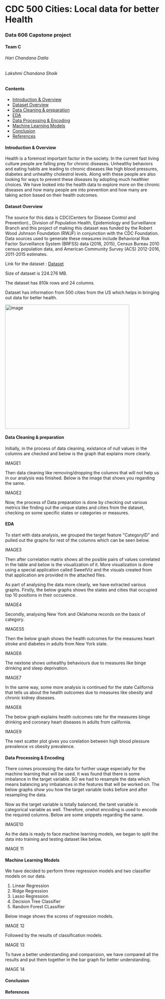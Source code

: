 # **CDC 500 Cities: Local data for better Health**
### Data 606 Capstone project
#### Team C
###### Hari Chandana Datla
###### Lakshmi Chandana Shaik
#### **Contents**
* [Introduction & Overview](#introduction--overview)
* [Dataset Overview](#dataset-overview)
* [Data Cleaning & preparation](#data-cleaning--preparation)
* [EDA](#eda)
* [Data Processing & Encoding](#data-processing--encoding)
* [Machine Learning Models](#machine-learning-models)
* [Conclusion](#conclusion)
* [References](#references)

#### **Introduction & Overview**
Health is a foremost important factor in the society. In the current fast living culture people are falling prey for chronic diseases. Unhealthy behaviors and eating habits are leading to chronic diseases like high blood pressures, diabetes and unhealthy cholestrol levels. Along with these people are also looking for ways to prevent these diseases by adopting much healthier choices. We have looked into the health data to explore more on the chronic diseases and how many people are into prevention and how many are taking action based on their health outcomes.

#### **Dataset Overview**
The source for this data is CDC(Centers for Disease Control and Prevention)., Division of Population Health, Epidemiology and Surveillance Branch and this project of making this dataset was funded by the Robert Wood Johnson Foundation (RWJF) in conjunction with the CDC Foundation. Data sources used to generate these measures include Behavioral Risk Factor Surveillance System (BRFSS) data (2016, 2015), Census Bureau 2010 census population data, and American Community Survey (ACS)
2012-2016, 2011-2015 estimates.

Link for the dataset : [Dataset](https://chronicdata.cdc.gov/500-Cities-Places/500-Cities-Local-Data-for-Better-Health-2018-relea/rja3-32tc)

Size of dataset is 224.276 MB.

The dataset has 810k rows and 24 columns.

Dataset has information from 500 cities from the US which helps in bringing out data for better health.

<img width="403" alt="image" src="https://user-images.githubusercontent.com/77841272/172907884-3216d0f2-f473-4fc8-9197-47b8d3231834.png">

#### **Data Cleaning & preparation**

Initially, in the process of data cleaning, existance of null values in the columns are checked and below is the graph that explains more clearly.

IMAGE1

Then data cleaning like removing/dropping the columns that will not help us in our analysis was finished. Below is the image that shows you regarding the same.

IMAGE2

Now, the process of Data preparation is done by checking out various metrics like finding out the unique states and cities from the dataset, checking on some specific states or categories or measures.


#### **EDA**

To start with data analysis, we grouped the target feature "CategoryID" and pulled out the graphs for rest of the columns which can be seen below.

IMAGE3

Then after correlation matrix shows all the posible pairs of values correlated in the table and below is the visualization of it.
More visualization is done using a special application called SweetViz and the visuals created from that application are provided in the attached files.

As part of analysing the data more clearly, we have extracted various graphs. Firstly, the below graphs shows the states and cities that occupied top 10 positions in their occurence.

IMAGE4

Secondly, analysing New York and Oklahoma records on the basis of category.

IMAGES5

Then the below graph shows the health outcomes for the measures heart stroke and diabetes in adults from New York state.

IMAGE6

The nextone shows unhealthy behaviours due to measures like binge drinking and sleep deprivation.

IMAGE7

In the same way, some more analysis is continued for the state California that tells us about the health outcomes due to measures like obesity and chronic kidney diseases.

IMAGE8

The below graph explains health outcomes rate for the measures binge drinking and coronary heart diseases in adults from california.

IMAGE9

The next scatter plot gives you corelation between high blood plessure prevalence vs obesity prevalence.


#### **Data Processing & Encoding**

There comes processing the data for further usage especially for the machine learning that will be used.
It was found that there is some imbalance in the target variable. SO we had to resample the data which means balancing any imbalances in the features that will be worked on. The below graphs show you how the target variable looks before and after resampling the data.

Now as the target variable is totally balanced, the taret variable is categorical variable as well. Therefore, onehot encoding is used to encode the required columns. Below are some snippets regarding the same.

IMAGE10

As the data is ready to face machine learning models, we began to split the data into training and testing dataset like below.

IMAGE 11

#### **Machine Learning Models**

We have decided to perform three regression models and two classifier models on our data.
1. Linear Regression
2. Ridge Regression
3. Lasso Regression
4. Decision Tree Classifier
5. Random Forest CLassifier

Below image shows the scores of regression models.

IMAGE 12

Followed by the results of classification models.

IMAGE 13

To have a better understanding and comparision, we have compared all the results and put them together in the bar graph for better understanding.

IMAGE 14





#### **Conclusion**

#### **References**
